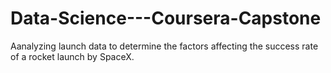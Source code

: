 # Data-Science---Coursera-Capstone

Aanalyzing launch data to determine the factors affecting the success rate of a rocket launch by SpaceX.
